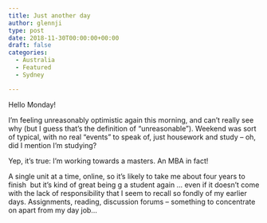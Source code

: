```yaml
---
title: Just another day
author: glennji
type: post
date: 2018-11-30T00:00:00+00:00
draft: false
categories:
  - Australia
  - Featured
  - Sydney

---
```

Hello Monday!
  
I&#8217;m feeling unreasonably optimistic again this morning, and can&#8217;t really see why (but I guess that&#8217;s the definition of &#8220;unreasonable&#8221;). Weekend was sort of typical, with no real &#8220;events&#8221; to speak of, just housework and study – oh,  did I mention I&#8217;m studying?
  
Yep, it&#8217;s true: I&#8217;m working towards a masters. An MBA in fact!
  
A single unit at a time, online, so it&#8217;s likely to take me about four years to finish  but it&#8217;s kind of great being g a student again &#8230; even if it doesn&#8217;t come with the lack of responsibility that I seem to recall so fondly of my earlier days. Assignments, reading, discussion forums – something to concentrate on apart from my day job&#8230;
  
&nbsp;
